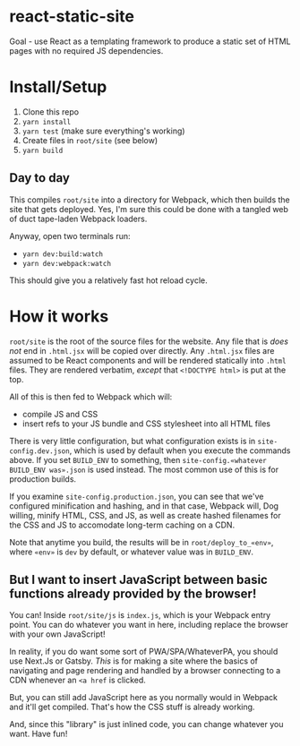 # react-static-site

Goal - use React as a templating framework to produce a static set of HTML pages with no required JS dependencies.

# Install/Setup

1. Clone this repo
1. `yarn install`
1. `yarn test` (make sure everything's working)
1. Create files in `root/site` (see below)
1. `yarn build`

## Day to day

This compiles `root/site` into a directory for Webpack, which then builds the site that gets deployed.  Yes, I'm
sure this could be done with a tangled web of duct tape-laden Webpack loaders.

Anyway, open two terminals run:

* `yarn dev:build:watch`
* `yarn dev:webpack:watch`

This should give you a relatively fast hot reload cycle.

# How it works

`root/site` is the root of the source files for the website.  Any file that is *does not*  end in `.html.jsx` will
be copied over directly.  Any `.html.jsx` files are assumed to be React components and will be rendered statically
into `.html` files. They are rendered verbatim, *except* that `<!DOCTYPE html>` is put at the top.

All of this is then fed to Webpack which will:

* compile JS and CSS
* insert refs to your JS bundle and CSS stylesheet into all HTML files

There is very little configuration, but what configuration exists is in `site-config.dev.json`, which is used by
default when you execute the commands above.  If you set `BUILD_ENV` to something, then `site-config.«whatever
BUILD_ENV was».json` is used instead.  The most common use of this is for production builds.

If you examine `site-config.production.json`, you can see that we've configured minification and hashing, and in
that case, Webpack will, Dog willing, minify HTML, CSS, and JS, as well as create hashed filenames for the CSS and
JS to accomodate long-term caching on a CDN.

Note that anytime you build, the results will be in `root/deploy_to_«env»`, where `«env»` is `dev` by default, or
whatever value was in `BUILD_ENV`.

## But I want to insert JavaScript between basic functions already provided by the browser!

You can!  Inside `root/site/js` is `index.js`, which is your Webpack entry point.  You can do whatever you want in
here, including replace the browser with your own JavaScript!

In reality, if you do want some sort of PWA/SPA/WhateverPA, you should use Next.Js or Gatsby. *This* is for making
a site where the basics of navigating and page rendering and handled by a browser connecting to a CDN whenever an
`<a href` is clicked.

But, you can still add JavaScript here as you normally would in Webpack and it'll get compiled.  That's how the
CSS stuff is already working.

And, since this "library" is just inlined code, you can change whatever you want.  Have fun!
